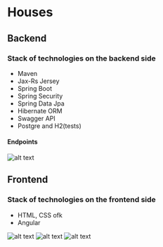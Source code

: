 # Houses

## Backend

### Stack of technologies on the backend side

* Maven
* Jax-Rs Jersey
* Spring Boot
* Spring Security
* Spring Data Jpa
* Hibernate ORM
* Swagger API
* Postgre and H2(tests)
 
#### Endpoints
![alt text](https://i.imgur.com/lFe2GyL.png)

## Frontend

### Stack of technologies on the frontend side

* HTML, CSS ofk 
* Angular 

![alt text](https://i.imgur.com/UuTCQgY.png)
![alt text](https://i.imgur.com/eyk5sba.png)
![alt text](https://i.imgur.com/HN8tpjP.png)














